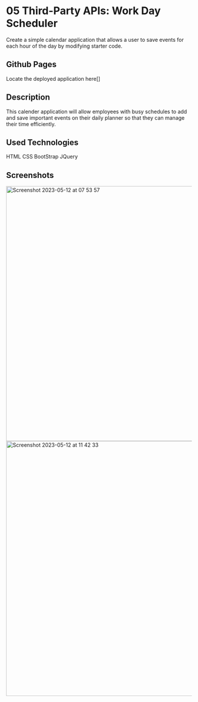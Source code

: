 # 05 Third-Party APIs: Work Day Scheduler

Create a simple calendar application that allows a user to save events for each hour of the day by modifying starter code. 


## Github Pages

Locate the deployed application here[]

## Description
This calender application will allow employees with busy schedules to add and save important events on their daily planner so that they can manage their time efficiently.


## Used Technologies
HTML
CSS
BootStrap
JQuery


## Screenshots

<img width="692" alt="Screenshot 2023-05-12 at 07 53 57" src="https://github.com/Ze7Hu/Work-/assets/123417090/fcd4f2f8-ef73-4e49-8836-479113903348">


<img width="692" alt="Screenshot 2023-05-12 at 11 42 33" src="https://github.com/Ze7Hu/Work-/assets/123417090/a8196251-62d2-47c6-bbec-2319bf3a20a4">


